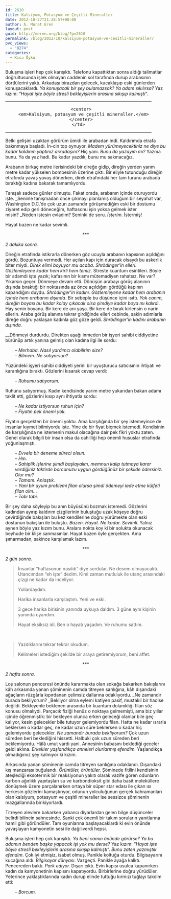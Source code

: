 ```yaml
---
id: 2610
title: Kalsiyum, Potasyum ve Çeşitli Mineraller
date: 2012-10-27T21:28:57+00:00
author: A. Murat Eren
layout: post
guid: http://meren.org/blog/?p=2610
permalink: /blog/2012/10/kalsiyum-potasyum-ve-cesitli-mineraller/
pvc_views:
  - "8274"
categories:
  - Kısa Öykü
---
```

Buluşma işleri hep çok karışıktı. Telefonu kapattıktan sonra aldığı talimatlar doğrultusunda işlek olmayan caddenin sol tarafında durup arabasının dörtlülerini yaktı. Arkadaşı birazdan gelecek, kucaklaşıp eski günlerden konuşacaklardı. _Ya konuşacak bir şey bulamazsak? Ya adam sıkılırsa?_ Yaz kızım: &#8220;_Hayat işte böyle stresli bekleyişlerin arasına sıkışıp kalmıştı_&#8220;.

<table width="100%" border="0">
  <tr>
    <td align="center">
      <img src="{{ site.baseurl }}/images/kalsiyum-potasyum-ve-cesitli-mineraller-brick.jpg" alt="" border="0" /><br /> 
      
      <center>
        <em>Kalsiyum, potasyum ve çeşitli mineraller.</em>
      </center>
    </td>
  </tr>
</table>

Belki gelişini uzaktan görürüm ümidi ile arabadan indi. Kaldırımda etrafa bakınmaya başladı. İn-cin top oynuyor. _Madem yürümeyecektiniz ne diye bu kadar kaldırım yaptınız arkadaşım?_ Hiç yani. _Bunu da yazayım mı?_ Yazma bunu. Ya da yaz hadi. Bu kadar yazdık, bunu mu sakınacağız.

Arabanın birkaç metre ilerisindeki bir direğe gidip, direğin yerden yarım metre kadar yükselen bombesinin üzerine çıktı. Bir eliyle tutunduğu direğin etrafında yavaş yavaş dönerken, direk etrafındaki her tam turunu arabada bıraktığı kadına bakarak tamamlıyordu.

Tanışalı sadece günler olmuştu. Fakat orada, arabanın içinde oturuyordu işte. _Seninle tanışmadan önce çıkmayı planlamış olduğum bir seyahat var, Washington D.C.&#8217;de çok uzun zamandır görüşmediğim eski bir dostumu ziyaret edip geri döneceğim, haftasonu işin yoksa gelmek ister misin? _Neden istesin evladım? Seninki de soru. _İsterim_. İstermiş!

Hayat bazen ne kadar sevimli.

<p style="text-align: center;">
  ***
</p>

_2 dakika sonra._

Direğin etrafında istikrarla dönerken göz ucuyla arabanın kapısının açıldığını gördü. Bozuntuya vermedi. Her açılan kapı için duracak olsaydı bu askerlik biter miydi. _Direk elimi boyuyor mu acaba_. _Shrödinger&#8217;in elleri. Gözlemleyene kadar hem kirli hem temiz._ Streste kuantum esintileri. Böyle bir adamdı işte yazık; kafasının bir kısmı mütemadiyen rahatsız. Ne var? Yıkarsın geçer. Dönmeye devam etti. Dönüşün arabayı görüş alanının dışında bıraktığı bir noktasında az önce açıldığını gördüğü kapının kapandığını duydu. _Shrödinger&#8217;in kadını. Gözlemleyene kadar hem arabanın içinde hem arabanın dışında_. Bir sebeple bu düşünce içini ısıttı. _Yok canım, direğin boyası bu kadar kolay çıkacak olsa şimdiye kadar boya mı kalırdı_. Hay senin boyana. Bir kere de anı yaşa. Bir kere de bırak kirlensin o narin ellerin. Araba görüş alanına tekrar girdiğinde elleri cebinde, sakin adımlarla direğe doğru yaklaşan kadınla göz göze geldi. _Shrödinger&#8217;in kadını arabanın dışında._

__Dönmeyi durdurdu. Direkten aşağı inmeden bir işyeri sahibi ciddiyetine bürünüp artık yanına gelmiş olan kadına ilgi ile sordu:

<p style="padding-left: 30px;">
  <em>&#8211; Merhaba. Nasıl yardımcı olabilirim size?</em><br /> <em> &#8211; Bilmem. Ne satıyorsun?</em>
</p>

Yüzündeki işyeri sahibi ciddiyeti yerini bir uyuşturucu satıcısının ihtiyatı ve karanlığına bıraktı. Gözlerini kısarak cevap verdi:

<p style="padding-left: 30px;">
  <em>&#8211; Ruhumu satıyorum.</em>
</p>

Ruhunu satıyormuş. Kadın kendisinde yarım metre yukarıdan bakan adamı taklit etti, gözlerini kısıp aynı ihtiyatla sordu:

<p style="padding-left: 30px;">
  <em>&#8211; Ne kadar istiyorsun ruhun için?<br /> </em><em>&#8211; Fiyatın pek önemi yok.</em>
</p>

Fiyatın gerçekten bir önemi yoktu. Ama karşılığında bir şey istemeyince de insanlar kıymet bilmiyordu işte. Yine de bir fiyat biçmek istemedi. Kendisinin de karşılığında ne istemenin makul olacağına dair pek fikri yoktu zaten. Genel olarak bilgili bir insan olsa da cahilliği hep önemli hususlar etrafında yoğunlaşmıştı.

<p style="padding-left: 30px;">
  <em>&#8211; Evvela bir deneme süreci olsun.</em><br /> <em> &#8211; Hm.</em><br /> <em> &#8211; Sahiplik işlerine şimdi başlayalım, memnun kalıp tutmaya karar verdiğiniz taktirde borcunuzu uygun gördüğünüz bir şekilde ödersiniz. Olur mu?</em><br /> <em> &#8211; Tamam. Anlaştık.</em><br /> <em> &#8211; Yani bir uyum problemi filan olursa şimdi ödemeyi iade etme külfeti filan olm&#8230;</em><br /> <em> &#8211; Tabi tabi.</em>
</p>

Bir şey daha söyleyip bu anın büyüsünü bozmak istemedi. Gözlerini kadından ayırıp kaldırım çizgilerinin buluştuğu uzak köşeye doğru çevirdiğinde bakışları bu kez kendilerine doğru yürümekte olan eski dostunun bakışları ile buluştu. _Bazen. Hayat. Ne kadar. Sevimli._ Yalnız aynen böyle yaz kızım bunu. Aralara nokta koy ki bir solukta okunacak beyhude bir klişe sanmasınlar. Hayat bazen öyle gerçekten. Ama şımarmadan, sakince karşılamak lazım.

<p style="text-align: center;">
  ***
</p>

_2 gün sonra._

> İnsanlar &#8220;haftasonun nasıldı&#8221; diye sordular. Ne desem olmayacaktı. Utancımdan &#8220;eh işte&#8221; dedim. Kimi zaman mutluluk ile utanç arasındaki çizgi ne kadar da inceliyor.
> 
> Yollardaydım.
> 
> Harika insanlarla karşılaştım. Yeni ve eski.
> 
> 3 gece harika birisinin yanında uykuya daldım. 3 güne aynı kişinin yanında uyandım.
> 
> Hayat eksiksiz idi. Ben o hayatı yaşadım. Ve ruhumu sattım.

&nbsp;

> Yazdıklarını tekrar tekrar okudum.
> 
> Kelimeleri istediğim şekilde bir araya getiremiyorum, beni affet.

<p style="text-align: center;">
  ***
</p>

_2 hafta sonra._

Loş salonun penceresi önünde kararmakta olan sokağa bakarken bakışlarını kâh arkasında yanan şöminenin camda titreyen sarılığına, kâh dışarıdaki ağaçların rüzgârla kıpırdanan çelimsiz dallarına odaklıyordu. _Ne zamandır burada bekliyorum? _Bekliyor olma eylemi katiyen pasif, mustakil bir hadise değildi. Bekleyenle beklenen arasında bir kuantum dolanıklığı filan söz konusu olmalıydı. Parçacık fiziği henüz o noktaya gelmemişti, ama biz yıllar içinde öğrenmiştik: bir bekleyen olunca erken geleceği olanlar bile geç kalıyor, kesin gelecekler bile tutuyor gelemiyordu filan. Hatta ne kadar ısrarla beklersen o kadar geç, ne kadar uzun süre beklersen o kadar hiç gelemiyordu gelecekler. _Ne zamandır burada bekliyorum?_ Çok uzun süreden beri beklediğini hissetti. Halbuki çok uzun süreden beri beklemiyordu. Hâlâ umut vardı yani. Annesinin babasını beklediği geceler geldi aklına. _Erkekler yaşlandıkça anneleri olurlarmış efendim._ Yaşlandıkça olmadığımız şey kalmıyor ki kızım.

Arkasında yanan şöminenin camda titreyen sarılığına odaklandı. Dışarıdaki kış manzarası buğulandı. _Örüntüler, örüntüler._ Şöminede fitilini kendisinin ateşlediği eksotermik bir reaksiyonun yakıtı olarak vazife gören odunların karbon ağırlıklı yapıtaşları su ve karbondioksit gibi daha basit moleküllere dönüşmek üzere parçalanırken ortaya bir süper star edası ile çıkan ısı herkesin gözlerini kamaştırıyor, odunun yolculuğunun gerçek kahramanları olan kalsiyum, potasyum ve çeşitli mineraller ise sessizce şöminenin mazgallarında birikiyorlardı.

Titreyen alevlere bakarken yabancı diyarlardan gelen bilge düşünceler belirdi bilincin sahnesinde. Sanki çok önemli bir takım soruların yanıtlarına hamil gibi göründüler. Tam oyunlarına başlayacaklardı ki evin önünde yavaşlayan kamyonetin sesi ile dağılıverdi hepsi.

Buluşma işleri hep çok karışıktı. _Ya beni camın önünde görürse? Ya bu adamın benden başka yapacak işi yok mu derse?_ Yaz kızım: &#8220;_Hayat işte böyle stresli bekleyişlerin arasına sıkışıp kalmıştı_&#8220;. _Bunu zaten yazmıştık efendim_. Çok iyi etmişiz, isabet olmuş. Panikle koltuğa oturdu. Bilgisayarını kucağına aldı. _Bilgisayar dünyası_. Vazgeçti. Panikle ayağa kalktı. Pencereden baktı. _Park ediyor._ Dışarı çıktı. Evin kapısı usulca kapanırken kadın da kamyonetinin kapısını kapatıyordu. Birbirlerine doğru yürüdüler. Yeterince yaklaştıklarında kadın durup elinde tuttuğu kırmızı tuğlayı takdim etti:

<p style="padding-left: 30px;">
  <em>&#8211; Borcum.</em>
</p>

&nbsp;

&nbsp;

&nbsp;
